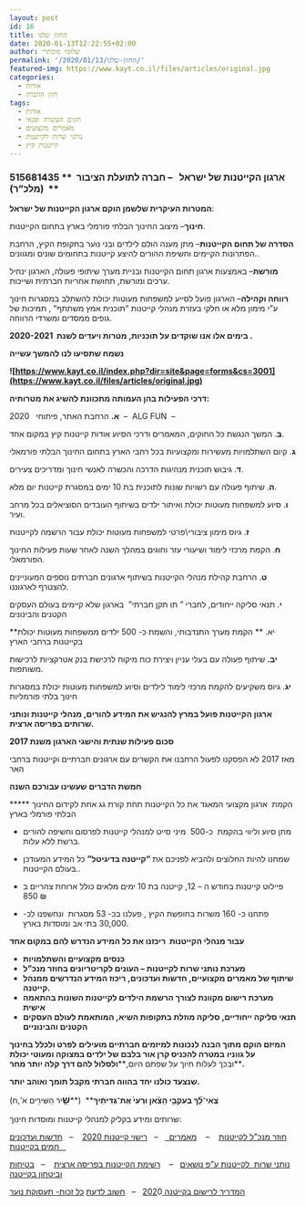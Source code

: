 ```yaml
---
layout: post
id: 16
title: החזון שלנו
date: 2020-01-13T12:22:55+02:00
author: שלומי מוכתרי
permalink: '/2020/01/13/החזון-שלנו/'
featured-img: https://www.kayt.co.il/files/articles/original.jpg
categories:
  - אודות
  - חזון החברה
tags:
  - אודות
  - חוגים העשרה ופנאי
  - מאמרים מקצועים
  - נותני שרות לקייטנות
  - קייטנות קיץ
---
```

### **ארגון הקייטנות של ישראל**   **– חברה לתועלת הציבור**  ** 515681435   (מלכ”ר)**

**המטרות העיקרית שלשמן הוקם ארגון הקייטנות של ישראל**:

**חינוך**– מיצוב החינוך הבלתי פורמלי בארץ בתחום הקייטנות.

**הסדרה של תחום הקייטנות**– מתן מענה הולם לילדים ובני נוער בתקופת הקיץ, הרחבת הפתרונות הקיימים וחשיפת ההורים להיצע קייטנות בתחומים שונים ומגוונים.<span>.</span>

**מורשת**– באמצעות ארגון תחום הקייטנות ובניית מערך שיתופי פעולה, הארגון ינחיל ערכים ומורשת, תחושת אחריות חברתית ושייכות<span>.</span>

**רווחה וקהילה**– הארגון פועל לסייע למשפחות מעוטות יכולת להשתלב במסגרות חינוך ע”י מימון מלא או חלקי בעזרת מנהלי קייטנות “תוכנית אמץ משתתף” , תמיכות של גופים ממסדים ומשרדי הרווחה.

**בימים אלו אנו שוקדים על תוכניות, מטרות ויעדים לשנת  2020-2021 .**

**נשמח שתסיעו לנו להמשך עשייה**

**![https://www.kayt.co.il/index.php?dir=site&page=forms&cs=3001](https://www.kayt.co.il/files/articles/original.jpg)**

**דרכי הפעילות בהן העמותה מתכוונת להשיג את מטרותיה:**

**א.** הרחבת האתר, פיתוחי   2020  –  ALG FUN  –

**ב**. המשך הנגשת כל החוקים, המאמרים ודרכי הסיוע אודות קייטנות קיץ במקום אחד<span>.</span>

**ג**. קיום השתלמויות מעשירות ומקצועיות בכל רחבי הארץ בתחום החינוך הבלתי פורמאלי

**ד**. גיבוש תוכנית מנהיגות הדרכה והכשרה לאנשי חינוך ומדריכים צעירים<span>.</span>

**ה**. שיתוף פעולה עם רשויות שונות לתוכנית בת 10 ימים במסגרת קייטנות יום מלא<span>.</span>

**ו**. סיוע למשפחות מעוטות יכולת ואיתור ילדים בשיתוף העובדים הסוציאלים בכל מרחב ועיר<span>.</span>

**ז**. גיוס מימון ציבורי\פרטי למשפחות מעוטות יכולת עבור הרשמה לקייטנות

**ח**. הקמת מרכזי לימוד ושיעורי עזר וחוגים במהלך השנה לאחר שעות פעילות החינוך הפורמאלי<span>.</span>

**ט**. הרחבת קהילת מנהלי הקייטנות בשיתוף ארגונים חברתים נוספים המעוניינים להצטרף לארגוננו.

**י**. תנאי סליקה ייחודים, לחברי ” תו תקן חברתי”  בארגון שלא קיימים בעולם העסקים הקטנים והבינונים

**יא. ** הקמת מערך התנדבותי, והשמת כ- 500 ילדים ממשפחות מעוטות יכולת בקייטנות ברחבי הארץ

**יב.** שיתוף פעולה עם בעלי עניין ויצירת כוח מיקוח לרכישת בנק אטרקציות לרכישות משותפות<span>.</span>

**יג**. גיוס משקיעים להקמת מרכזי לימוד לילדים וסיוע למשפחות מעוטות יכולת במסגרות חינוך בלתי פורמליות

**ארגון הקייטנות פועל במרץ להנגיש את המידע להורים, מנהלי קייטנות ונותני שרותים בפריסה ארצית.**

**סכום פעילות שנתית והישגי הארגון משנת 2017**

מאז 2017 לא הפסקנו לפעול הרחבנו את הקשרים עם ארגונים חברתיים וקייטנות ברחבי האר

**חמשת הדברים שעשינו עבורכם השנה**

***** הקמת  ארגון מקצועי המאגד את כל הקייטנות תחת קורת גג אחת לקידום החינוך הבלתי פורמלי בארץ

* מתן סיוע וליווי בהקמת  כ-500  מיני סייט למנהלי קייטנות לפרסום וחשיפה להורים ברשת ללא עלות.

* שמחנו להיות החלוצים ולהביא לפניכם את **“קייטנה בדיגיטל”** כל המידע המעודכן בעולם הקייטנות..

* פיילוט קייטנות בחודש ה – 12, קייטנה בת 10 ימים מלאים כולל ארוחת צהריים ב 850 ₪

* פתחנו כ- 160 משרות בחופשת הקיץ , פעלנו בכ- 53 מסגרות  ונחשפנו לכ- 30,000 בתי אב ומוסדות בארץ.

**עבור מנהלי הקייטנות  ריכזנו את כל המידע הנדרש להם במקום אחד**

*   **כנסים מקצועיים והשתלמויות**
*   **מערכת נותני שרות לקייטנות – העונים לקריטריונים בחוזר מנכ”ל**
*   **שיתוף של מאמרים מקצועיים, חדשות ועדכונים, ריכוז המידע הנדרשים ממנהל קייטנה.**
*   **מערכת רישום מקוונת לצורך הרשמת הילדים לקייטנות השונות בהתאמה אישית**
*   **תנאי סליקה ייחודיים, סליקה מוזלת בתקופות השיא, המותאמת לעולם העסקים הקטנים והבינוניים**

**המיזם הוקם מתוך הבנה** **לנכונות למיזמים חברתיים מועילים** **לפרט ולכלל בחינוך על גווניו** **במטרה להכניס קרן אור בלבם של ילדים במצוקה ומעוטי יכולת** **ובכך לעלות חיוך על שפתם היום,****ולסלול להם דרך קלה יותר מחר.**

**שנצעד כולנו יחד בהווה חברתי מקבל תומך ואוהב יותר.**

**צְֽאִי־לָ֞ךְ בְּעִקְבֵ֣י הַצֹּ֗אן וּרְעִי֙ אֶת־גְּדִיֹּתַ֔יִךְ****  (**<big>**שִׁ֥**</big>יר הַשִּׁירִ֖ים א’,ח)

שרותים ומידע בקליק למנהלי קייטנות ומוסדות חינוך:

[חוזר מנכ”ל לקייטנות](https://www.kayt.co.il/index.php?dir=site&page=articles&op=item&cs=3002)    –    [מאמרים  ](https://www.kayt.co.il/index.php?dir=site&page=articles&op=category&cs=3000)   –   [רישוי קייטנות 2020](https://www.kayt.co.il/index.php?dir=site&page=articles&op=item&cs=3011)    –   [חדשות ועדכונים חמים בקייטנות   ](https://www.kayt.co.il/index.php?dir=site&page=news&op=archive)

[נותני שרות  לקייטנות ע”פ נושאים](https://www.kayt.co.il/index.php?dir=site&page=content&cs=3009)   –    [רשימת הקייטנות בפריסה ארצית](https://www.kayt.co.il/index.php?dir=site&page=content&cs=3010)    –   [בטיחות וביטחון בקייטנה](https://www.kayt.co.il/index.php?dir=site&page=articles&op=category&cs=3002)

[המדריך לרישום בקייטנה 202](https://www.kayt.co.il/index.php?dir=site&page=articles&op=item&cs=3039)0   –   [חשוב לדעת](https://www.kayt.co.il/index.php?dir=site&page=articles&op=item&cs=3011) [כל זכות- תעסוקת נוער](https://www.kolzchut.org.il/he/%D7%AA%D7%A2%D7%A1%D7%95%D7%A7%D7%AA_%D7%A0%D7%95%D7%A2%D7%A8)